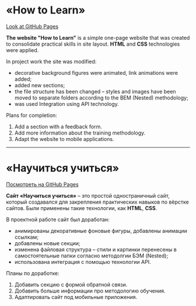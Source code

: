# «How to Learn»
[Look at GitHub Pages](https://stdkvb.github.io/how-to-learn/)

**The website "How to Learn"** is a simple one-page website that was created to consolidate practical skills in site layout. **HTML** and **CSS** technologies were applied.

In project work the site was modified:
* decorative background figures were animated, link animations were added;
* added new sections;
* the file structure has been changed – styles and images have been moved to separate folders according to the BEM (Nested) methodology;
* was used Integration using API technology.

Plans for completion:
1. Add a section with a feedback form.
2. Add more information about the training methodology.
3. Adapt the website to mobile applications.
_____

# «Научиться учиться»
[Посмотреть на GitHub Pages](https://stdkvb.github.io/how-to-learn/)

**Сайт «Научиться учиться»** – это простой одностраничный сайт, который создавался для закрепления практических навыков по вёрстке сайтов. Были применены такие технологии, как **HTML**, **CSS**.

В проектной работе сайт был доработан:
* анимированы декоративные фоновые фигуры, добавлены анимации ссылкам;
* добавлены новые секции;
* изменена файловая структура – стили и картинки перенесены в самостоятельные папки согласно методолгии БЭМ (Nested);
* использована интеграция с помощью технологии API.

Планы по доработке:
1. Добавить секцию с формой обратной связи.
2. Добавить больше информации про методологию обучения.
3. Адаптировать сайт под мобильные приложения.


